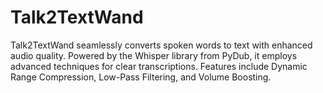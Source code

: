 # Talk2TextWand
Talk2TextWand seamlessly converts spoken words to text with enhanced audio quality. Powered by the Whisper library from PyDub, it employs advanced techniques for clear transcriptions. Features include Dynamic Range Compression, Low-Pass Filtering, and Volume Boosting.
